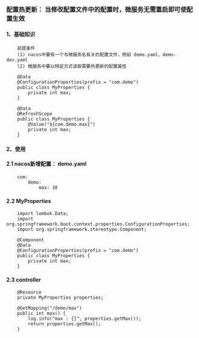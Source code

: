 ### 配置热更新： 当修改配置文件中的配置时，微服务无需重启即可使配置生效

#### 1、基础知识
```
    前提条件
    (1) nacos中要有一个与微服务名有关的配置文件，例如 demo.yaml、demo-dev.yaml
    (2) 微服务中要以特定方式读取需要热更新的配置属性

    @Data
    @ConfigurationProperties(prefix = "com.demo")
    public class MyProperties {
        private int max;
    }

    @Data
    @RefreshScope
    public class MyProperties {
        @Value("${com.demo.max}")
        private int max;
    }

```

#### 2、使用
#### 2.1 nacos新增配置： demo.yaml
```
    com:
        demo:
            max: 10
```
#### 2.2 MyProperties

```
    import lombok.Data;
    import org.springframework.boot.context.properties.ConfigurationProperties;
    import org.springframework.stereotype.Component;

    @Component
    @Data
    @ConfigurationProperties(prefix = "com.demo")
    public class MyProperties {
        private int max;
    }
```

#### 2.3 controller
```
    @Resource
    private MyProperties properties;

    @GetMapping("/demo/max")
    public int max() {
        log.info("max : {}", properties.getMax());
        return properties.getMax();
    }
```
